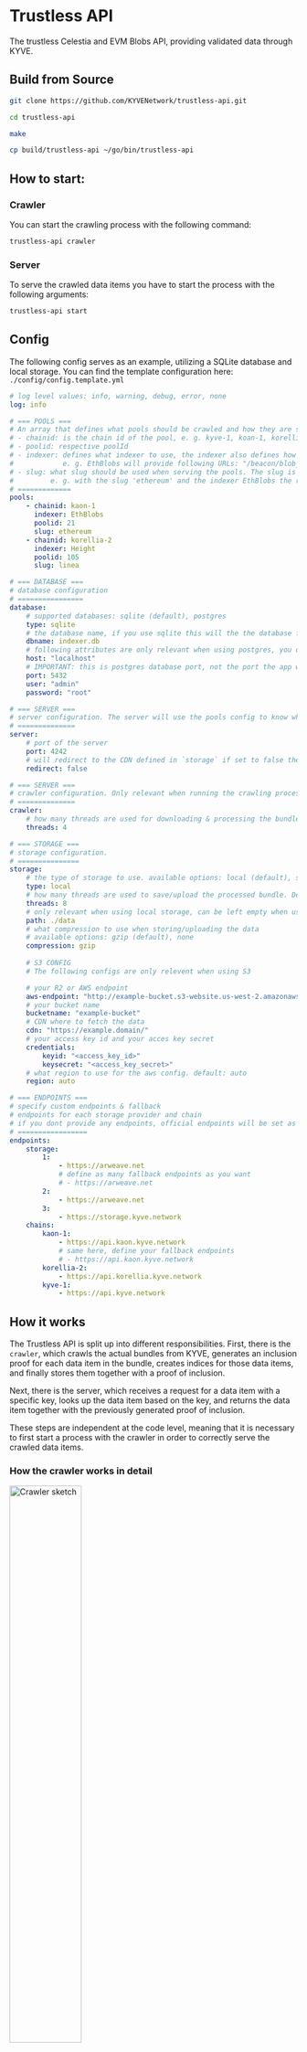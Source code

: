 # Trustless API

The trustless Celestia and EVM Blobs API, providing validated data through KYVE.

## Build from Source
```bash
git clone https://github.com/KYVENetwork/trustless-api.git

cd trustless-api

make

cp build/trustless-api ~/go/bin/trustless-api
```
## How to start: 
### Crawler

You can start the crawling process with the following command:

```sh
trustless-api crawler
```

### Server

To serve the crawled data items you have to start the process with the following arguments:

```sh
trustless-api start
```

## Config

The following config serves as an example, utilizing a SQLite database and local storage. You can find the template configuration here: `./config/config.template.yml`

```yml
# log level values: info, warning, debug, error, none
log: info

# === POOLS ===
# An array that defines what pools should be crawled and how they are served.
# - chainid: is the chain id of the pool, e. g. kyve-1, koan-1, korellia-2
# - poolid: respective poolId
# - indexer: defines what indexer to use, the indexer also defines how to access the data
#            e. g. EthBlobs will provide following URLs: "/beacon/blob_sidecars?block_height={block_height}", "/beacon/blob_sidecars?slot_number={slot_number}"
# - slug: what slug should be used when serving the pools. The slug is a unique prefix for each pool when requesting its data.
#         e. g. with the slug 'ethereum' and the indexer EthBlobs the resulting url will be: "/ethereum/beacon/blob_sidecars?..."
# =============
pools:
    - chainid: kaon-1
      indexer: EthBlobs
      poolid: 21
      slug: ethereum
    - chainid: korellia-2
      indexer: Height
      poolid: 105
      slug: linea

# === DATABASE ===
# database configuration
# ================
database:
    # supported databases: sqlite (default), postgres
    type: sqlite 
    # the database name, if you use sqlite this will the the database file. default: ./database.db
    dbname: indexer.db 
    # following attributes are only relevant when using postgres, you don't need them for sqlite
    host: "localhost"
    # IMPORTANT: this is postgres database port, not the port the app will use to serve
    port: 5432 
    user: "admin"
    password: "root"

# === SERVER ===
# server configuration. The server will use the pools config to know what pools to serve
# ==============
server: 
    # port of the server
    port: 4242 
    # will redirect to the CDN defined in `storage` if set to false the server will fetch the content on request and serve it directly
    redirect: false 

# === SERVER ===
# crawler configuration. Only relevant when running the crawling process
# ==============
crawler:
    # how many threads are used for downloading & processing the bundles
    threads: 4

# === STORAGE ===
# storage configuration.
# ===============
storage:
    # the type of storage to use. available options: local (default), s3
    type: local
    # how many threads are used to save/upload the processed bundle. Default 8
    threads: 8
    # only relevant when using local storage, can be left empty when using AWS
    path: ./data 
    # what compression to use when storing/uploading the data
    # available options: gzip (default), none
    compression: gzip
    
    # S3 CONFIG
    # The following configs are only relevent when using S3

    # your R2 or AWS endpoint
    aws-endpoint: "http://example-bucket.s3-website.us-west-2.amazonaws.com/" 
    # your bucket name
    bucketname: "example-bucket" 
    # CDN where to fetch the data
    cdn: "https://example.domain/" 
    # your access key id and your acces key secret
    credentials:
        keyid: "<access_key_id>" 
        keysecret: "<access_key_secret>"
    # what region to use for the aws config. default: auto
    region: auto 

# === ENDPOINTS ===
# specify custom endpoints & fallback
# endpoints for each storage provider and chain
# if you dont provide any endpoints, official endpoints will be set as default
# =================
endpoints:
    storage:
        1:
            - https://arweave.net
            # define as many fallback endpoints as you want
            # - https://arweave.net
        2:
            - https://arweave.net
        3:
            - https://storage.kyve.network
    chains:
        kaon-1:
            - https://api.kaon.kyve.network
            # same here, define your fallback endpoints
            # - https://api.kaon.kyve.network
        korellia-2:
            - https://api.korellia.kyve.network
        kyve-1:
            - https://api.kyve.network
```

## How it works

The Trustless API is split up into different responsibilities. First, there is the `crawler`, which crawls the actual bundles from KYVE, generates an inclusion proof for each data item in the bundle, creates indices for those data items, and finally stores them together with a proof of inclusion.

Next, there is the server, which receives a request for a data item with a specific key, looks up the data item based on the key, and returns the data item together with the previously generated proof of inclusion.

These steps are independent at the code level, meaning that it is necessary to first start a process with the crawler in order to correctly serve the crawled data items.

### How the crawler works in detail

<img width="50%" src="../assets/crawler.png" alt="Crawler sketch"/>

As previously mentioned, the `crawler` is responsible for retrieving all bundles from the KYVE chain and storing each data item. The crawler process knows which pools to query based on the `config.yml` file provided. You can find a template configuration under `./config/config.template.yml.`

The config file contains all `poolId`s that should be crawled. The crawler itself functions like a master, starting one go-routine per `poolId` that is responsible for crawling that specific `poolId`.

Each go-routine (referred to as a ChildCrawler from here on) performs the following tasks: 
- query missing bundles
- for each data item in the bundle
	-  it generates a data inclusion proof for that specific bundle
 	-  precomputes the Trustless API response
  	-  saves the response
  	-  and saves the response location for certain keys
- repeats that every n-seconds

### Query Bundles

To insert a bundle we first have to retrieve its bundle data.
- first we have to query for that specific bundleId on the KYVE chain, we call this the `finalizedBundle` (the ChildCrawler will use the `chainrest` defined in the config)
- then we have to get the decompressed bundle data associated with the `finalizedBundle` from the given storage provider (the ChildCrawler will use the `storagerest` defined in the config)
- the decompressed bundle data is an array of data items, we compute the hash value of every single data item for the inclusion proof

### Generate Data Inclusion Proof

Now that we have the bundles data items and each corresponding data item hash, we can start generating the trustless data items that contain a proof of inclusion.
We do this by iterating over each data item of the bundle and computing a compact merkle tree for each data item. The compact merkle tree only contains the necessary hashes for constructing the merkle root. This root will be equal to the merkle root stored on the KYVE chain.

### Precompute Trustless API Response

Finally, we can build the response, which will consist of the actual data item and its corresponding inclusion proof. Additionally we need to include relevant information for the user to verify the data items merkle root, like the chainId, poolId and bundleId.

### Save Response & Keys

As a last step, we save/upload all responses to a file storage, like S3, and save the location in the database.

### Indexer
We have to generate indices on each data item because we want to quickly retrieve the trustless data item based on a specific key that corresponse to that exact data item. For each data item, there must be at least one index, but there can be more than one. The crawler will generate indices based on the `indexer` defined in the `config.yml`.

The whole purpose of the Indexer is to return the possible indices of a specific data item, that then will be stored and later queried in the database.

**Example: `EthBlobs`**

The `EthBlobsIndexer` generates all necessary indices to query for blobs:
- block_height
- slot_number

This means, the `EthBlobsIndexer` will take a bundle, which is an array of data items, as an argument and return an array of trustless data items back. A trustless data item contains the actual data, the inclusion proof and all necessary information to verify that proof (like chainId, bundleId). Additionally it contains an array of indicies for that specific data item, these indicies will then be stored in the data base to correctly retrieve the trustless data item later on.

```go
func (e *EthBlobsIndexer) IndexBundle(bundle *types.Bundle) (*[]types.TrustlessDataItem, error) {
	var trustlessItems []types.TrustlessDataItem
	for index, dataitem := range bundle.DataItems {

        	// calculate inclusion proof
        	...

		// calculate indicies
		var indices []types.Index = []types.Index{
			{Index: dataitem.Key, IndexId: IndexBlockHeight},
			{Index: blobData.SlotNumber, IndexId: IndexSlotNumber},
		}

		trustlessDataItem := types.TrustlessDataItem{
			Value:     raw,
			Proof:     proof,
			BundleId:  bundle.BundleId,
			PoolId:    bundle.PoolId,
			ChainId:   bundle.ChainId,
			Indices:   indices,
		}
		trustlessItems = append(trustlessItems, trustlessDataItem)
	}
	return &trustlessItems, nil
}
```

### Database structure & Adapter

How are the data items stored and how do we index them?

We have two schemes:
1. DataItemDocument
2. IndexDocument.

There will be exactly two tables per pool with the following naming conventions: data_items_pool_`poolId`, indices_pool_`poolId` 

**DataItemDocument**
|ID|BundleID|PoolID|FileType|FilePath|
|-|-|-|-|-|
|uint, primary key|int64|int64|int|string|

**IndexDocument**
|Value|IndexID|DataItemID|
|-|-|-|
|string, primary key|int, primary key|uint|

We have to save the index id, because there might be more than one index for a data item e.g. `block_height` & `slot_number`.

We use a database adapter interface to separate the database implementation from our logic. This allows us to switch databases without modifying anything else except the database adapter.

Adapter interface:
```go
type Adapter interface {
	Save(bundle *types.Bundle) error
	Get(indexId int, key string) (files.SavedFile, error)
	GetMissingBundles(lastBundleId int64) []int64
	GetIndexer() indexer.Indexer
}
```

As you can see, we make use of only three methods to interact with the database. When inserting the data items it is important to submit them all with only one transactions, otherwise it might be possible that we fail to save some data items of a bundle resulting in incomplete data.

When saving a bundle, the adapter is responsible for the following:
- convert the bundles data items into trustless data items via. an indexer
- upload/save the trustless data items to a location (this will be done via a FileAdapter, see next chapter)
- write all necessary information about the data item and its location into the database
- and finally insert every index that exists for that specific data item (in case of EthBlobs this would be the `block_height` and `slot_number`)

### File Adapter

The Trustless API can save the trustless data items to various locations, therefore we need to account for different file types. The FileAdapter is responsible for that.

Currently there are only two FileAdapter: 
- local file
- s3 file

A FileAdapter is only responsible for saving a trustless data item. The corresponding interface looks like the following:

```go
type SaveDataItem interface {
	Save(dataitem *types.TrustlessDataItem) (SavedFile, error)
}
```

### How the server works in detail
<img src="../assets/server.png" alt="server sketch"/>

The crawler has done the difficult part of indexing each bundle, now the server is able to simply retrieve the requested data item from the database.

1. A user requests a specific data item with a key. E. g. the user does the following request: `/beacon/blob_sidecars?block_height=1337`
2. Now the server looksup the data item location for that key. Following our example, the server would call the database adapter with the following arguments: `Get(1337, EthBlobIndexHeight)`
    - `EthBlobIndexHeight = 0` because the block_height is the first index defined in `EthBlobs`
3. Now that we have the data items location, the server either redirects to that location, or serves it directly. This behaviour can be set in the `config.yml`.
4. At this point the server has provided the user with all the necessariy information to query for the on-chain merkle root for that specific data item.
5. Finally, the user constructs the local merkle root hash based on the provided data item from the server and compares it to the on-chain merkle root.

